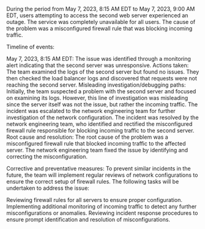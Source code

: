 During the period from May 7, 2023, 8:15 AM EDT to May 7, 2023, 9:00 AM EDT, users attempting to access the second web server experienced an outage. The service was completely unavailable for all users. The cause of the problem was a misconfigured firewall rule that was blocking incoming traffic.

Timeline of events:

May 7, 2023, 8:15 AM EDT: The issue was identified through a monitoring alert indicating that the second server was unresponsive. Actions taken: The team examined the logs of the second server but found no issues. They then checked the load balancer logs and discovered that requests were not reaching the second server. Misleading investigation/debugging paths: Initially, the team suspected a problem with the second server and focused on examining its logs. However, this line of investigation was misleading since the server itself was not the issue, but rather the incoming traffic. The incident was escalated to the network engineering team for further investigation of the network configuration. The incident was resolved by the network engineering team, who identified and rectified the misconfigured firewall rule responsible for blocking incoming traffic to the second server. Root cause and resolution: The root cause of the problem was a misconfigured firewall rule that blocked incoming traffic to the affected server. The network engineering team fixed the issue by identifying and correcting the misconfiguration.

Corrective and preventative measures: To prevent similar incidents in the future, the team will implement regular reviews of network configurations to ensure the correct setup of firewall rules. The following tasks will be undertaken to address the issue:

Reviewing firewall rules for all servers to ensure proper configuration. Implementing additional monitoring of incoming traffic to detect any further misconfigurations or anomalies. Reviewing incident response procedures to ensure prompt identification and resolution of misconfigurations.

